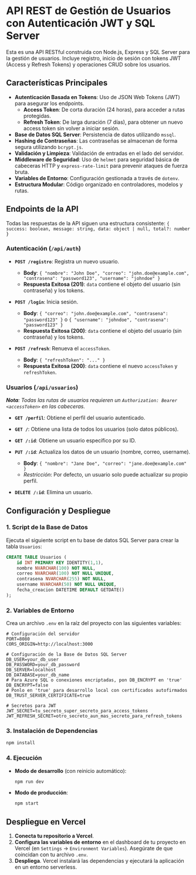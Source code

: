 
# API REST de Gestión de Usuarios con Autenticación JWT y SQL Server

Esta es una API RESTful construida con Node.js, Express y SQL Server para la gestión de usuarios. Incluye registro, inicio de sesión con tokens JWT (Access y Refresh Tokens) y operaciones CRUD sobre los usuarios.

## Características Principales

- **Autenticación Basada en Tokens**: Uso de JSON Web Tokens (JWT) para asegurar los endpoints.
  - **Access Token**: De corta duración (24 horas), para acceder a rutas protegidas.
  - **Refresh Token**: De larga duración (7 días), para obtener un nuevo access token sin volver a iniciar sesión.
- **Base de Datos SQL Server**: Persistencia de datos utilizando `mssql`.
- **Hashing de Contraseñas**: Las contraseñas se almacenan de forma segura utilizando `bcrypt.js`.
- **Validación y Limpieza**: Validación de entradas en el lado del servidor.
- **Middleware de Seguridad**: Uso de `helmet` para seguridad básica de cabeceras HTTP y `express-rate-limit` para prevenir ataques de fuerza bruta.
- **Variables de Entorno**: Configuración gestionada a través de `dotenv`.
- **Estructura Modular**: Código organizado en controladores, modelos y rutas.

## Endpoints de la API

Todas las respuestas de la API siguen una estructura consistente:
`{ success: boolean, message: string, data: object | null, total?: number }`

### Autenticación (`/api/auth`)

- **`POST /registro`**: Registra un nuevo usuario.
  - **Body**: `{ "nombre": "John Doe", "correo": "john.doe@example.com", "contrasena": "password123", "username": "johndoe" }`
  - **Respuesta Exitosa (201)**: `data` contiene el objeto del usuario (sin contraseña) y los tokens.

- **`POST /login`**: Inicia sesión.
  - **Body**: `{ "correo": "john.doe@example.com", "contrasena": "password123" }` o `{ "username": "johndoe", "contrasena": "password123" }`
  - **Respuesta Exitosa (200)**: `data` contiene el objeto del usuario (sin contraseña) y los tokens.

- **`POST /refresh`**: Renueva el `accessToken`.
  - **Body**: `{ "refreshToken": "..." }`
  - **Respuesta Exitosa (200)**: `data` contiene el nuevo `accessToken` y `refreshToken`.

### Usuarios (`/api/usuarios`)

_**Nota**: Todas las rutas de usuarios requieren un `Authorization: Bearer <accessToken>` en las cabeceras._

- **`GET /perfil`**: Obtiene el perfil del usuario autenticado.

- **`GET /`**: Obtiene una lista de todos los usuarios (solo datos públicos).

- **`GET /:id`**: Obtiene un usuario específico por su ID.

- **`PUT /:id`**: Actualiza los datos de un usuario (nombre, correo, username).
  - **Body**: `{ "nombre": "Jane Doe", "correo": "jane.doe@example.com" }`
  - _Restricción_: Por defecto, un usuario solo puede actualizar su propio perfil.

- **`DELETE /:id`**: Elimina un usuario.

## Configuración y Despliegue

### 1. Script de la Base de Datos

Ejecuta el siguiente script en tu base de datos SQL Server para crear la tabla `Usuarios`:

```sql
CREATE TABLE Usuarios (
    id INT PRIMARY KEY IDENTITY(1,1),
    nombre NVARCHAR(100) NOT NULL,
    correo NVARCHAR(100) NOT NULL UNIQUE,
    contrasena NVARCHAR(255) NOT NULL,
    username NVARCHAR(50) NOT NULL UNIQUE,
    fecha_creacion DATETIME DEFAULT GETDATE()
);
```

### 2. Variables de Entorno

Crea un archivo `.env` en la raíz del proyecto con las siguientes variables:

```
# Configuración del servidor
PORT=8080
CORS_ORIGIN=http://localhost:3000

# Configuración de la Base de Datos SQL Server
DB_USER=your_db_user
DB_PASSWORD=your_db_password
DB_SERVER=localhost
DB_DATABASE=your_db_name
# Para Azure SQL o conexiones encriptadas, pon DB_ENCRYPT en 'true'
DB_ENCRYPT=false 
# Ponlo en 'true' para desarrollo local con certificados autofirmados
DB_TRUST_SERVER_CERTIFICATE=true

# Secretos para JWT
JWT_SECRET=tu_secreto_super_secreto_para_access_tokens
JWT_REFRESH_SECRET=otro_secreto_aun_mas_secreto_para_refresh_tokens
```

### 3. Instalación de Dependencias

```bash
npm install
```

### 4. Ejecución

- **Modo de desarrollo** (con reinicio automático):
  ```bash
  npm run dev
  ```

- **Modo de producción**:
  ```bash
  npm start
  ```

## Despliegue en Vercel

1.  **Conecta tu repositorio a Vercel**.
2.  **Configura las variables de entorno** en el dashboard de tu proyecto en Vercel (en `Settings` -> `Environment Variables`). Asegúrate de que coincidan con tu archivo `.env`.
3.  **Despliega**. Vercel instalará las dependencias y ejecutará la aplicación en un entorno serverless.

